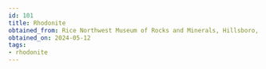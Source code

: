 ```yaml
---
id: 101
title: Rhodonite
obtained_from: Rice Northwest Museum of Rocks and Minerals, Hillsboro, OR
obtained_on: 2024-05-12
tags:
- rhodonite
---
```

